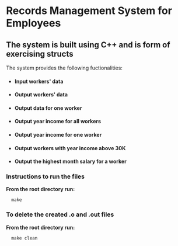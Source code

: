 # Records Management System for Employees

## The system is built using C++ and is form of exercising structs 
The system provides the following fuctionalities:  

   * #### Input workers' data  
   * #### Output workers' data
   * #### Output data for one worker
   * #### Output year income for all workers
   * #### Output year income for one worker     
   * #### Output workers with year income above 30K  
   * #### Output the highest month salary for a worker   

### Instructions to run the files
**From the **root** directory run:**  

      make   

### To delete the created .o and .out files
**From the **root** directory run:**  

      make clean    